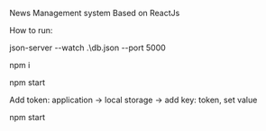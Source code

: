 News Management system
Based on ReactJs

How to run:

json-server --watch .\db.json --port 5000

npm i

npm start

Add token:
application -> local storage -> add key: token, set value

npm start 
